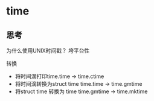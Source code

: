 # time


## 思考
为什么使用UNIX时间戳？
垮平台性

转换

+ 将时间滴打印time.time -> time.ctime
+ 将时间滴转换为struct time  time.time -> time.gmtime
+ 将struct time 转换为 time time.gmtime -> time.mktime
